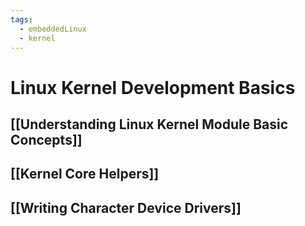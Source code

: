 ```yaml
---
tags:
  - embeddedLinux
  - kernel
---
```

# Linux Kernel Development Basics
## [[Understanding Linux Kernel Module Basic Concepts]]
## [[Kernel Core Helpers]]
## [[Writing Character Device Drivers]]